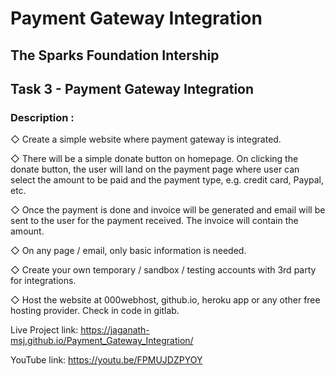 # Payment Gateway Integration

## The Sparks Foundation Intership
## Task 3 - Payment Gateway Integration

### Description : 
◇ Create a simple website where payment gateway is integrated.

◇ There will be a simple donate button on homepage. On clicking the donate button, the user will land on the payment page where user can select the amount to be paid and the payment type, e.g. credit card, Paypal, etc.

◇ Once the payment is done and invoice will be generated and email will be sent to the user for the payment received. The invoice will contain the amount.

◇ On any page / email, only basic information is needed.

◇ Create your own temporary / sandbox / testing accounts with 3rd party for integrations.

◇ Host the website at 000webhost, github.io, heroku app or any other free hosting provider. Check in code in gitlab.


Live Project link: https://jaganath-msj.github.io/Payment_Gateway_Integration/

YouTube link: https://youtu.be/FPMUJDZPYOY
